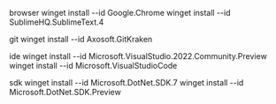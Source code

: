 browser
winget install --id Google.Chrome
winget install --id SublimeHQ.SublimeText.4

git
winget install --id Axosoft.GitKraken

ide
winget install --id Microsoft.VisualStudio.2022.Community.Preview
winget install --id Microsoft.VisualStudioCode

sdk
winget install --id Microsoft.DotNet.SDK.7
winget install --id Microsoft.DotNet.SDK.Preview
